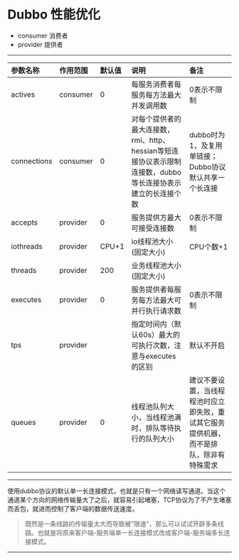 ﻿# Dubbo 性能优化

+ consumer   消费者
+ provider   提供者
---
参数名称|作用范围|默认值|说明|备注
:---|:---|:---|:---|:---
actives|consumer|0|每服务消费者每服务每方法最大并发调用数|0表示不限制
connections|consumer|0|对每个提供者的最大连接数，rmi、http、hessian等短连接协议表示限制连接数，dubbo等长连接协表示建立的长连接个数|dubbo时为1，及复用单链接；Dubbo协议默认共享一个长连接
accepts|provider|0|服务提供方最大可接受连接数|0表示不限制
iothreads|provider|CPU+1|io线程池大小(固定大小)|CPU个数+1
threads|provider|200|业务线程池大小(固定大小)
executes|provider|0|服务提供者每服务每方法最大可并行执行请求数|0表示不限制
tps|provider||指定时间内（默认60s）最大的可执行次数，注意与executes的区别|默认不开启
queues|provider|0|线程池队列大小，当线程池满时，排队等待执行的队列大小|建议不要设置，当线程程池时应立即失败，重试其它服务提供机器，而不是排队，除非有特殊需求

---
使用dubbo协议的默认单一长连接模式，也就是只有一个网络读写通道。当这个通道某个方向的网络传输量大了之后，就容易引起堵塞，TCP协议为了不产生堵塞而丢包，就进而控制了客户端的数据传送速度。
>既然是一条线路的传输量太大而导致被"限速"，那么可以试试开辟多条线路。也就是将原来客户端-服务端单一长连接模式改成客户端-服务端多长连接模式。
---